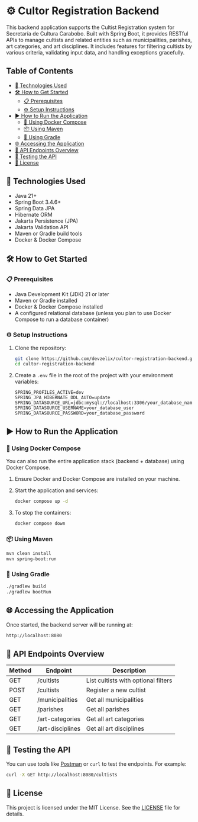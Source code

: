 # ⚙️ Cultor Registration Backend

This backend application supports the Cultist Registration system for Secretaría de Cultura Carabobo. Built with Spring Boot, it provides RESTful APIs to manage cultists and related entities such as municipalities, parishes, art categories, and art disciplines. It includes features for filtering cultists by various criteria, validating input data, and handling exceptions gracefully.

## Table of Contents

- [🚀 Technologies Used](#🚀-technologies-used)
- [🛠️ How to Get Started](#🛠️-how-to-get-started)
  - [📋 Prerequisites](#📋-prerequisites)
  - [⚙️ Setup Instructions](#⚙️-setup-instructions)
- [▶️ How to Run the Application](#▶️-how-to-run-the-application)
  - [🐳 Using Docker Compose](#🐳-using-docker-compose)
  - [📦 Using Maven](#📦-using-maven)
  - [🔧 Using Gradle](#🔧-using-gradle)
- [🌐 Accessing the Application](#🌐-accessing-the-application)
- [📡 API Endpoints Overview](#📡-api-endpoints-overview)
- [🧪 Testing the API](#🧪-testing-the-api)
- [📄 License](#📄-license)

## 🚀 Technologies Used

- Java 21+
- Spring Boot 3.4.6+
- Spring Data JPA
- Hibernate ORM
- Jakarta Persistence (JPA)
- Jakarta Validation API
- Maven or Gradle build tools
- Docker & Docker Compose

## 🛠️ How to Get Started

### 📋 Prerequisites

- Java Development Kit (JDK) 21 or later
- Maven or Gradle installed
- Docker & Docker Compose installed
- A configured relational database (unless you plan to use Docker Compose to run a database container)

### ⚙️ Setup Instructions

1. Clone the repository:

   ```bash
   git clone https://github.com/devzelix/cultor-registration-backend.git
   cd cultor-registration-backend
   ```

2. Create a `.env` file in the root of the project with your environment variables:

   ```properties
   SPRING_PROFILES_ACTIVE=dev
   SPRING_JPA_HIBERNATE_DDL_AUTO=update
   SPRING_DATASOURCE_URL=jdbc:mysql://localhost:3306/your_database_name
   SPRING_DATASOURCE_USERNAME=your_database_user
   SPRING_DATASOURCE_PASSWORD=your_database_password
   ```

## ▶️ How to Run the Application

### 🐳 Using Docker Compose

You can also run the entire application stack (backend + database) using Docker Compose.

1. Ensure Docker and Docker Compose are installed on your machine.

2. Start the application and services:

   ```bash
   docker compose up -d
   ```

3. To stop the containers:

   ```bash
   docker compose down
   ```

### 📦 Using Maven

```bash
mvn clean install
mvn spring-boot:run
```

### 🔧 Using Gradle

```bash
./gradlew build
./gradlew bootRun
```

## 🌐 Accessing the Application

Once started, the backend server will be running at:

```bash
http://localhost:8080
```

## 📡 API Endpoints Overview

| Method | Endpoint         | Description                         |
| ------ | ---------------- | ----------------------------------- |
| GET    | /cultists        | List cultists with optional filters |
| POST   | /cultists        | Register a new cultist              |
| GET    | /municipalities  | Get all municipalities              |
| GET    | /parishes        | Get all parishes                    |
| GET    | /art-categories  | Get all art categories              |
| GET    | /art-disciplines | Get all art disciplines             |

## 🧪 Testing the API

You can use tools like [Postman](https://www.postman.com/) or `curl` to test the endpoints. For example:

```bash
curl -X GET http://localhost:8080/cultists
```

## 📄 License

This project is licensed under the MIT License. See the [LICENSE](LICENSE) file for details.
